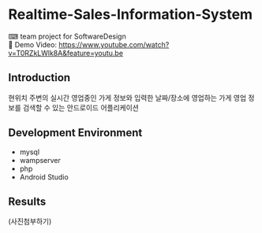 # Realtime-Sales-Information-System
⌨ team project for SoftwareDesign <br>
🎥 Demo Video: https://www.youtube.com/watch?v=T0RZkLWlk8A&feature=youtu.be

## Introduction
현위치 주변의 실시간 영업중인 가게 정보와 입력한 날짜/장소에
영업하는 가게 영업 정보를 검색할 수 있는 안드로이드 어플리케이션

## Development Environment
* mysql
* wampserver
* php
* Android Studio

## Results
(사진첨부하기)

